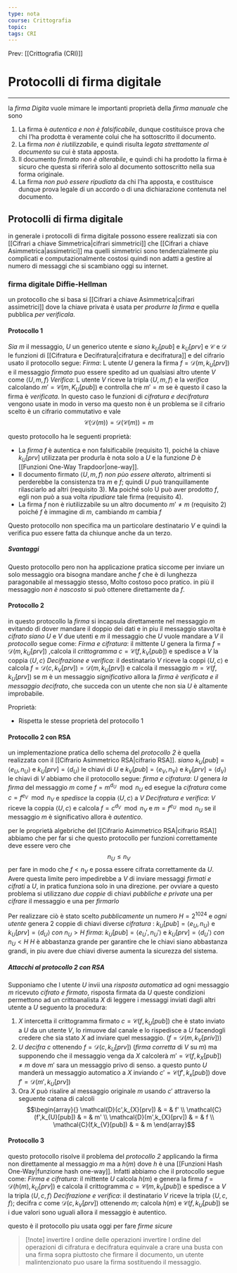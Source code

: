 ```yaml
---
type: nota
course: Crittografia
topic: 
tags: CRI
---
```


Prev: [[Crittografia (CRI)]]

# Protocolli di firma digitale
---
la _firma Digita_ vuole mimare le importanti proprietà della _firma manuale_ che sono
1. La firma è _autentica e non è falsificabile_, dunque costituisce prova che chi l’ha prodotta è veramente colui che ha sottoscritto il documento. 
2.  La firma _non è riutilizzabile_, e quindi risulta _legata strettamente al documento_ su cui è stata apposta. 
3.  Il documento _firmato non è alterabile_, e quindi chi ha prodotto la firma è sicuro che questa si riferirà solo al documento sottoscritto nella sua forma originale. 
4.  La firma _non può essere ripudiata_ da chi l’ha apposta, e costituisce dunque prova legale di un accordo o di una dichiarazione contenuta nel documento.


## Protocolli di firma digitale
in generale i protocolli di firma digitale possono essere realizzati sia con [[Cifrari a chiave Simmetrica|cifrari simmetrici]] che [[Cifrari a chiave Asimmetrica|assimetrici]]
ma quelli simmetrici sono tendenzialmente piu complicati e computazionalmente costosi quindi non adatti a gestire al numero di messaggi che si scambiano oggi su internet.
### firma digitale Diffie-Hellman
un protocollo che si basa si [[Cifrari a chiave Asimmetrica|cifrari assimetrici]]  dove la chiave privata è usata per _produrre la firma_ e quella pubblica _per verificala_.

#### Protocollo 1
_Sia_ $m$ il messaggio, $U$ un generico utente e _siano_ $k_{U}[pub]$ e $k_{U}[prv]$  e $\mathcal{C}$ e $\mathcal{D}$ le funzioni di [[Cifratura e Decifratura|cifratura e decifratura]]  e   del cifrario usato il protocollo segue:
	_Firma_: L utente $U$ genera la firma $f=\mathcal{D}(m,k_{U}[prv])$ e il messaggio _firmato_ puo essere spedito ad un qualsiasi altro utente $V$ come $\langle U,m,f\rangle$
	_Verifica_: L utente $V$ riceve la tripla $\langle U,m,f\rangle$ e la _verifica_ calcolando $m'=\mathcal{C}(m,K_{U}[pub])$ e controlla che $m'=m$ se è questo il caso la firma è _verificata_.
In questo caso le funzioni di _cifratura e decifratura_ vengono usate in modo in verso ma questo non è un problema se il cifrario scelto è un cifrario commutativo e vale 
$$\mathcal{C}(\mathcal{D}(m))=\mathcal{D}(\mathcal{C}(m)) =m$$

questo protocollo ha le seguenti proprietà:
-  La _firma_ $f$ è  autentica e non falsificabile (requisito 1), poiché la chiave $k_U [prv]$ utilizzata per produrla è nota solo a $U$ e la funzione $D$ è [[Funzioni One-Way Trapdoor|one-way]]. 
- Il documento firmato $\langle U, m, f\rangle$ _non pùo essere alterato_, altrimenti si perderebbe la consistenza tra $m$ e $f$; quindi $U$ può tranquillamente rilasciarlo ad altri (requisito 3). Ma poiché solo U può aver prodotto $f$, egli non può a sua volta _ripudiare_ tale firma (requisito 4). 
-  La firma $f$ non è riutilizzabile su un altro documento $m' \not = m$ (requisito 2) poiché $f$ è immagine di $m$, cambiando $m$ cambia $f$


Questo protocollo non specifica ma un particolare destinatario $V$ e quindi la verifica puo essere fatta da chiunque anche da un terzo.
##### Svantaggi
Questo protocollo pero non ha applicazione pratica siccome per inviare un solo messaggio ora bisogna mandare anche $f$ che è di lunghezza paragonabile al messaggio stesso, Molto costoso poco pratico.
in più il messaggio _non è nascosto_ si può ottenere direttamente da $f$.


#### Protocollo 2
in questo protocollo la _firma_  si incapsula direttamente nel messaggio $m$ evitando di dover mandare il doppio dei dati e in piu il messaggio stavolta è _cifrato_
_siano_ $U$ e $V$ due utenti e $m$ il messaggio che $U$ vuole mandare a $V$ il _protocollo_ segue come:
	_Firma e cifratura_: 
		il mittente $U$ genera la firma $f= \mathcal{D}(m,k_{U}[prv])$ ,calcola il _crittogramma_ $c=\mathcal{C}(f,k_{V}[pub])$ e spedisce a $V$ la coppia $\langle U,c\rangle$
	_Decifrazione e verifica_:
		il destinatario $V$ riceve la coppi $\langle U,c\rangle$ e calcola $f=\mathcal{D}(c,k_{V}[prv])=\mathcal{D}(m,k_{U}[prv])$ e calcola il messaggio $m=\mathcal{C}(f,k_{U}[prv])$ se $m$ è un messaggio _significativo_ allora la _firma è verificata e il messaggio decifrato_, che succeda con un utente che non sia $U$ è altamente improbabile.

Proprietà:
- Rispetta le stesse proprietà del protocollo 1

#### Protocollo 2 con RSA
un implementazione pratica dello schema del  _protocollo 2_  è quella realizzata con il [[Cifrario Asimmetrico RSA|cifrario RSA]]. 
_siano_  $k_{U}[pub]=\langle e_{U},n_{U}\rangle$ e $k_{U}[prv]=\langle d_{U}\rangle$ le chiavi di $U$ e $k_{V}[pub]=\langle e_{V},n_{V}\rangle$ e $k_{V}[prv]=\langle d_{V}\rangle$ le chiavi di $V$ abbiamo che il protocollo segue:
	_firma e cifratura_:
		$U$ genera _la firma_ del messaggio $m$ come $f=m^{d_{U}} \mod  n_{U}$ ed esegue la _cifratura_ come $c=f^{e_{V}} \mod  n_{V}$ e _spedisce_ la coppia $\langle U,c \rangle$ a $V$
	_Decifratura e verifica_:
		$V$ riceve la coppia $\langle U,c \rangle$ e calcola $f=c^{d_{V}} \mod  n_{V}$ e $m = f^{e_{U}} \mod  n_{U}$ se il messaggio $m$ è significativo allora è _autentico_.

per le proprietà algebriche del [[Cifrario Asimmetrico RSA|cifrario RSA]] abbiamo che per far si che questo protocollo per funzioni correttamente deve essere vero che $$n_{U} \leq n_{V}$$per fare in modo che $f < n_{V}$  e possa essere cifrata correttamente da $U$. Avere questa limite pero impedirebbe a $V$ di inviare messaggi _firmati e cifrati_ a $U$, in pratica funziona solo in una direzione.
per ovviare a questo problema si utilizzano _due coppie_ di chiavi _pubbliche e private_ una per _cifrare_ il messaggio e una per _firmarlo_

Per realizzare ciò è stato scelto _pubblicamente_ un numero $H= 2^{1024}$ e _ogni utente_ genera 2 coppie di chiavi diverse
	_cifratura_ : $k_{U}[pub]=\langle e_{U},n_{U}\rangle$ e $k_{U}[prv]=\langle d_{U}\rangle$ _con_ $n_{U}>H$ 
	_firma_:      $k_{U}[pub]=\langle e_{U}',n_{U}'\rangle$ e $k_{U}[prv]=\langle d_{U}'\rangle$ _con_ $n_{U}<H$
$H$ è abbastanza grande per garantire che le chiavi siano abbastanza grandi, in piu avere due chiavi diverse aumenta la sicurezza del sistema.

##### Attacchi al protocollo 2 con RSA
Supponiamo che l utente $U$ invii una _risposta automatica_ ad ogni messaggio $m$ ricevuto _cifrato e firmato_, risposta firmata da $U$
queste condizioni permettono ad  un crittoanalista $X$ di leggere i messaggi inviati dagli altri utente a $U$ seguento la procedura: 
1.  $X$ intercetta il crittogramma firmato $c= \mathcal{C}(f,k_{U}[pub])$ che è stato inviato a $U$ da un utente $V$, lo rimuove dal canale e lo rispedisce a $U$ facendogli credere che sia stato $X$ ad inviare quel messaggio. ($f=\mathcal{D}(m,k_{V}[priv])$)
2. $U$ _decifra_ $c$ ottenendo $f=\mathcal{D}(c,k_{U}[prv])$ (_firma corretta_ di $V$ su $m$) ma supponendo che il messaggio venga da $X$ calcolerà $m'  = \mathcal{C}(f,k_{X}[pub])\not = m$ dove $m'$ sara  un messaggio privo di senso. a questo punto $U$ manderà un messaggio automatico a $X$ inviando $c'=\mathcal{C}(f',k_{x}[pub])$ dove $f'=\mathcal{D}(m',k_{U}[prv])$
3. Ora $X$ può risalire al messaggio originale $m$ usando $c'$ attraverso la seguente catena di calcoli $$\begin{array}{}
\mathcal{D}(c',k_{X}[prv]) & = & f' \\
\mathcal{C}(f',k_{U}[pub]) & = & m' \\
\mathcal{D}(m',k_{X}[prv]) & = & f \\
\mathcal{C}(f,k_{V}[pub]) & = & m
\end{array}$$

#### Protocollo 3 
questo protocollo risolve il problema del _protocollo 2_ applicando la firma non direttamente al messaggio $m$ ma a $h(m)$ dove $h$ è una [[Funzioni Hash One-Way|funzione hash one-way]]. Infatti abbiamo che il protocollo segue come:
	_Firma e cifratura_: 
		il mittente $U$ calcola $h(m)$ e genera la firma $f=\mathcal{D}(h(m),k_{U}[prv])$ e calcola il crittogramma $c =\mathcal{C}(m,k_{V}[pub])$ e spedisce a $V$ la tripla $\langle U,c,f \rangle$
	_Decifrazione e verifica_: 
		il destinatario $V$ riceve la tripla $\langle U,c,f \rangle$; decifra $c$ come $\mathcal{D}(c,k_{V}[prv])$ ottenendo $m$; calcola $h(m)$ e $\mathcal{C}(f,k_{U}[pub])$ se i due valori sono uguali allora il messaggio è autentico.

questo è il protocollo piu usata oggi per fare _firme sicure_

>[!note] invertire l ordine delle operazioni
>invertire l ordine del operazioni di cifratura e decifratura equinvale a crare una busta con una firma sopra piuttosto che firmare il documento, un utente malintenzionato puo usare la firma sostituendo il messaggio.


